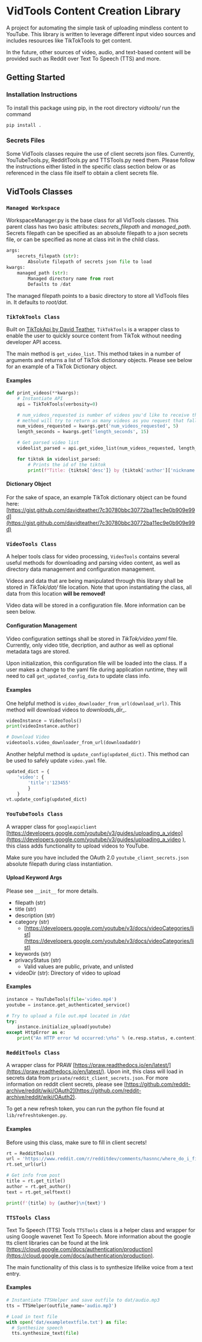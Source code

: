# VidTools Content Creation Library
A project for automating the simple task of uploading mindless content to YouTube. This library is written to leverage different input video sources and includes resources like TikTokTools to get content. 

In the future, other sources of video, audio, and text-based content will be provided such as Reddit over Text To Speech (TTS) and more.

## Getting Started

### Installation Instructions
To install this package using pip, in the root directory *vidtools/* run the command
```bash
pip install .
```

### Secrets Files
Some VidTools classes require the use of client secrets json files. Currently, YouTubeTools.py, RedditTools.py and TTSTools.py need them. Please follow the instructions either listed in the specific class section below or as referenced in the class file itself to obtain a client secrets file.

## VidTools Classes

### ```Managed Workspace```
WorkspaceManager.py is the base class for all VidTools classes. This parent class has two basic attributes: *secrets_filepath* and *managed_path*. Secrets filepath can be specified as an absolute filepath to a json secrets file, or can be specified as none at class init in the child class.

```python
args:
    secrets_filepath (str):
        Absolute filepath of secrets json file to load
kwargs:
    managed_path (str):
        Managed directory name from root
        Defaults to /dat
```

The managed filepath points to a basic directory to store all VidTools files in. It defaults to *root/dat*.

### ```TikTokTools Class```
Built on [TikTokApi by David Teather](https://github.com/davidteather/TikTok-Api), ```TikTokTools``` is a wrapper class to enable the user to quickly source content from TikTok without needing developer API access. 

The main method is ```get_video_list```. This method takes in a number of arguments and returns a list of TikTok dictionary objects. Please see below for an example of a TikTok Dictionary object.

#### Examples
```python
def print_videos(**kwargs):
    # Instantiate API
    api = TikTokTools(verbosity=0)

    # num_videos_requested is number of videos you'd like to receive that are shorter than length_seconds
    # method will try to return as many videos as you request that fall within these parameters
    num_videos_requested = kwargs.get('num_videos_requested', 5)
    length_seconds = kwargs.get('length_seconds', 15)

    # Get parsed video list
    videolist_parsed = api.get_video_list(num_videos_requested, length_seconds, buffer_len=5)

    for tiktok in videolist_parsed:
        # Prints the id of the tiktok
        print(f"Title: {tiktok['desc']} by {tiktok['author']['nickname']}\nLink: {tiktok['video']['playAddr']}\n\n")

```

#### Dictionary Object
For the sake of space, an example TikTok dictionary object can be found here: [https://gist.github.com/davidteather/7c30780bbc30772ba11ec9e0b909e99d](https://gist.github.com/davidteather/7c30780bbc30772ba11ec9e0b909e99d)

### ```VideoTools Class```
A helper tools class for video processing, ```VideoTools``` contains several useful methods for downloading and parsing video content, as well as directory data management and configuration management.

Videos and data that are being manipulated through this library shall be stored in *TikTok/dat/* file location. Note that upon instantiating the class, all data from this location **will be removed!**

Video data will be stored in a configuration file. More information can be seen below.

#### Configuration Management
Video configuration settings shall be stored in *TikTok/video.yaml* file. Currently, only video title, decription, and author as well as optional metadata tags are stored. 

Upon initialization, this configuration file will be loaded into the class. If a user makes a change to the yaml file during application runtime, they will need to call ```get_updated_config_data``` to update class info.

#### Examples
One helpful method is ```video_downloader_from_url(download_url)```. This method will download videos to *downloads_dir_*. 

```python
videoInstance = VideoTools()
print(videoInstance.author)

# Download Video
videotools.video_downloader_from_url(downloadaddr)
```

Another helpful method is ```update_config(updated_dict)```. This method can be used to safely update ```video.yaml``` file.

```python
updated_dict = {
    'video': {
        'title':'123455'
        }
    }
vt.update_config(updated_dict)
```

### ```YouTubeTools Class```
A wrapper class for ```googleapiclient``` [https://developers.google.com/youtube/v3/guides/uploading_a_video](https://developers.google.com/youtube/v3/guides/uploading_a_video
), this class adds functionality to upload videos to YouTube.

Make sure you have included the OAuth 2.0 ```youtube_client_secrets.json``` absolute filepath during class instantiation.

#### Upload Keyword Args
Please see ```__init__``` for more details.

- filepath (str)
- title (str)
- description (str)
- category (str)
  - [https://developers.google.com/youtube/v3/docs/videoCategories/list](https://developers.google.com/youtube/v3/docs/videoCategories/list)
- keywords (str)
- privacyStatus (str)
  - Valid values are public, private, and unlisted
- videoDir (str): Directory of video to upload

#### Examples

```python
instance = YouTubeTools(file='video.mp4')
youtube = instance.get_authenticated_service()

# Try to upload a file out.mp4 located in /dat
try:
    instance.initialize_upload(youtube)
except HttpError as e:
    print("An HTTP error %d occurred:\n%s" % (e.resp.status, e.content))
```

### ```RedditTools Class```
A wrapper class for PRAW [https://praw.readthedocs.io/en/latest/](https://praw.readthedocs.io/en/latest/). Upon init, this class will load in secrets data from ```private/reddit_client_secrets.json```. For more information on reddit client secrets, please see [https://github.com/reddit-archive/reddit/wiki/OAuth2](https://github.com/reddit-archive/reddit/wiki/OAuth2).

To get a new refresh token, you can run the python file found at ```lib/refreshtokengen.py```.

#### Examples
Before using this class, make sure to fill in client secrets!

```python
rt = RedditTools()
url = 'https://www.reddit.com/r/redditdev/comments/hasnnc/where_do_i_find_the_reddit_client_id_and_secret/'
rt.set_url(url)

# Get info from post
title = rt.get_title()
author = rt.get_author()
text = rt.get_selftext()

print(f'{title} by {author}\n{text}')
```

### ```TTSTools Class```
Text To Speech (TTS) Tools ```TTSTools``` class is a helper class and wrapper for using Google wavenet Text To Speech. More information about the google tts client libraries can be found at the link [https://cloud.google.com/docs/authentication/production](https://cloud.google.com/docs/authentication/production).

The main functionality of this class is to synthesize lifelike voice from a text entry.

#### Examples

```python
# Instantiate TTSHelper and save outfile to dat/audio.mp3
tts = TTSHelper(outfile_name='audio.mp3')

# Load in text file
with open('dat/exampletextfile.txt') as file:
  # Synthesize speech
  tts.synthesize_text(file)
```